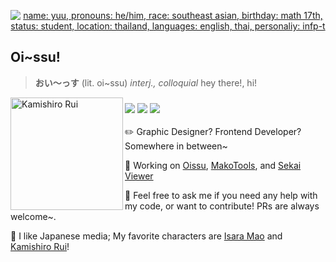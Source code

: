 
<p align="center">
  <a href="https://yuukun.dev/">
<img alt="name: yuu, pronouns: he/him, race: southeast asian, birthday: math 17th, status: student, location: thailand, languages: english, thai, personaliy: infp-t" src="https://yuukun.dev/home/yuu_dc.png">
  </a>
</p>



## Oi~ssu!
> **おい〜っす** (lit. oi~ssu) *interj., colloquial* hey there!, hi!

<img align="left" alt="Kamishiro Rui" height="180" src="https://user-images.githubusercontent.com/58155530/173493624-178afb8a-e66a-4015-88ac-9863c1bddfb1.gif">

<h3><img src="https://img.shields.io/github/license/enstars/oissu?color=c6a0f6&label=license&style=for-the-badge&labelColor=302D41"> <img src="https://img.shields.io/twitter/follow/findermao?color=7dc4e4&label=twitter&logo=twitter&logoColor=fff&style=for-the-badge&labelColor=302D41"> <img src="https://img.shields.io/website?down_color=ed8796&down_message=offline&label=status&logo=vercel&style=for-the-badge&up_color=8aadf4&up_message=online&url=https%3A%2F%2Fyuukun.dev&labelColor=302D41"></h3>



✏️ Graphic Designer? Frontend Developer? Somewhere in between~

🔭 Working on [Oissu](https://github.com/enstars/oissu), [MakoTools](https://github.com/enstars/makotools/tree/development), and [Sekai Viewer](https://github.com/sekai-world)

💬 Feel free to ask me if you need any help with my code, or want to contribute! PRs are always welcome~.

🌃 I like Japanese media; My favorite characters are [Isara Mao](https://ensemble-stars.fandom.com/wiki/Mao_Isara) and [Kamishiro Rui](https://projectsekai.miraheze.org/wiki/Kamishiro_Rui)!

